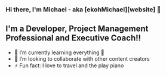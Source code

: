### Hi there, I'm Michael - aka [ekohMichael][website] 👋


## I'm a Developer, Project Management Professional and Executive Coach!!

- 🌱 I’m currently learning everything 🤣
- 👯 I’m looking to collaborate with other content creators
- ⚡ Fun fact: I love to travel  and the play piano
